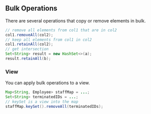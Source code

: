 ## Bulk Operations

There are several operations that copy or remove elements in bulk.

```java
// remove all elements from col1 that are in col2
col1.removeAll(col2); 
// keep all elements from col1 in col2
col1.retainAll(col2);
// get intersection
Set<String> result = new HashSet<>(a);
result.retainAll(b);
```

### View

You can apply bulk operations to a view.

```java
Map<String, Employee> staffMap = ...;
Set<String> terminatedIDs = ...;
// keySet is a view into the map
staffMap.keySet().removeAll(terminatedIDs);
```